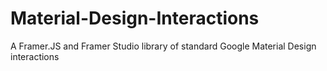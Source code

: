 # Material-Design-Interactions
A Framer.JS and Framer Studio library of standard Google Material Design interactions
